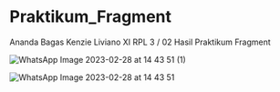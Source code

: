 # Praktikum_Fragment

Ananda Bagas Kenzie Liviano
XI RPL 3 / 02
Hasil Praktikum Fragment

![WhatsApp Image 2023-02-28 at 14 43 51 (1)](https://user-images.githubusercontent.com/105412597/221786993-0015c4f2-e97e-4f0e-9b2f-992b8f2bed5d.jpeg)


![WhatsApp Image 2023-02-28 at 14 43 51](https://user-images.githubusercontent.com/105412597/221787013-9dab88cd-762f-4245-8da3-743d089e9d8b.jpeg)
